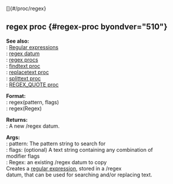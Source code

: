 []{#/proc/regex}    
## regex proc {#regex-proc byondver="510"}    
**See also:**    
:   [Regular expressions](/ref/%7Bnotes%7D/regex/regex.md)    
:   [regex datum](/ref/regex/regex.md)    
:   [regex procs](/ref/regex/proc/proc.md)    
:   [findtext proc](/ref/proc/findtext/findtext.md)    
:   [replacetext proc](/ref/proc/replacetext/replacetext.md)    
:   [splittext proc](/ref/proc/splittext/splittext.md)    
:   [REGEX_QUOTE proc](/ref/proc/REGEX_QUOTE/REGEX_QUOTE.md)    
<!-- -->    
**Format:**    
:   regex(pattern, flags)    
:   regex(Regex)    
<!-- -->    
**Returns:**    
:   A new /regex datum.    
<!-- -->    
**Args:**    
:   pattern: The pattern string to search for    
:   flags: (optional) A text string containing any combination of    
    modifier flags    
:   Regex: an existing /regex datum to copy    
Creates a [regular expression](/ref/%7Bnotes%7D/regex/regex.md), stored in a /regex    
datum, that can be used for searching and/or replacing text.  